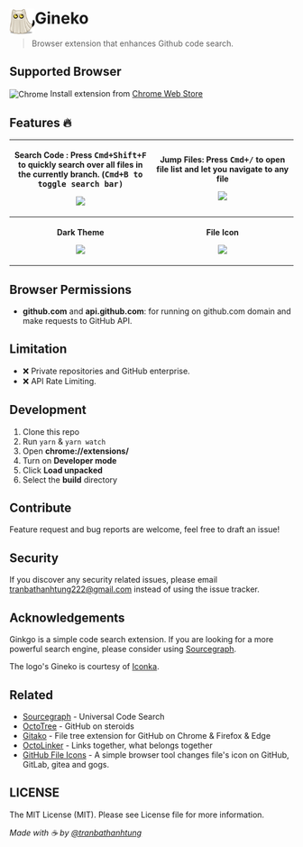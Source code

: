 # <img src="src/assets/icons/icon-128x128.png" width="45" align="left" /> Gineko

> Browser extension that enhances Github code search.

## Supported Browser

<img alt="Chrome" src="https://img.icons8.com/fluent/24/000000/chrome.png" align="center"/> Install extension from [Chrome Web Store]()

## Features 🔥

<table>
	<tr>
		<th width="50%">
			<p><a title="search-code"></a> Search Code : Press <kbd>Cmd+Shift+F</kbd> to quickly search over all files in the currently branch. (<kbd>Cmd+B</kdb> to toggle search bar)
			<p><img src="https://user-images.githubusercontent.com/26837622/105045509-910ddb80-5a9a-11eb-9b56-46cbd43b3373.png">
		<th width="50%">
			<p><a title="jump-files"></a> Jump Files: Press <kbd>Cmd+/</kbd> to open file list and let you navigate to any file
			<p><img src="https://user-images.githubusercontent.com/26837622/105046013-24471100-5a9b-11eb-8e0c-196e84a1b359.png">
  <tr>
		<th width="50%">
			<p><a title="dark-theme"></a> Dark Theme
			<p><img src="https://user-images.githubusercontent.com/26837622/105046657-f44c3d80-5a9b-11eb-9472-ef3a377ae417.png">
    <th width="50%">
			<p><a title="dark-theme"></a> File Icon
			<p><img src="https://user-images.githubusercontent.com/26837622/105047317-bd2a5c00-5a9c-11eb-84b5-c822ecfc93de.png">
</table>

## Browser Permissions

- **github.com** and **api.github.com**: for running on github.com domain and make requests to GitHub API.

## Limitation

- ❌ Private repositories and GitHub enterprise.
- ❌ API Rate Limiting.

## Development

1. Clone this repo
2. Run `yarn` & `yarn watch`
3. Open **chrome://extensions/**
4. Turn on **Developer mode**
5. Click **Load unpacked**
6. Select the **build** directory

## Contribute

Feature request and bug reports are welcome, feel free to draft an issue!

## Security

If you discover any security related issues, please email tranbathanhtung222@gmail.com instead of using the issue tracker.

## Acknowledgements

Ginkgo is a simple code search extension. If you are looking for a more powerful search engine, please consider using [Sourcegraph](https://about.sourcegraph.com/).

The logo's Gineko is courtesy of [Iconka](http://www.iconka.com/).

## Related

- [Sourcegraph](https://github.com/sourcegraph/sourcegraph/tree/main/client/browser) - Universal Code Search
- [OctoTree](https://github.com/ovity/octotree) - GitHub on steroids
- [Gitako](https://github.com/EnixCoda/Gitako) - File tree extension for GitHub on Chrome & Firefox & Edge
- [OctoLinker](https://github.com/OctoLinker/OctoLinker) - Links together, what belongs together
- [GitHub File Icons](https://github.com/homerchen19/github-file-icons) - A simple browser tool changes file's icon on GitHub, GitLab, gitea and gogs.


## LICENSE

The MIT License (MIT). Please see License file for more information.

_Made with ☕ by [@tranbathanhtung](https://twitter.com/TrnBThanhTng1)_




